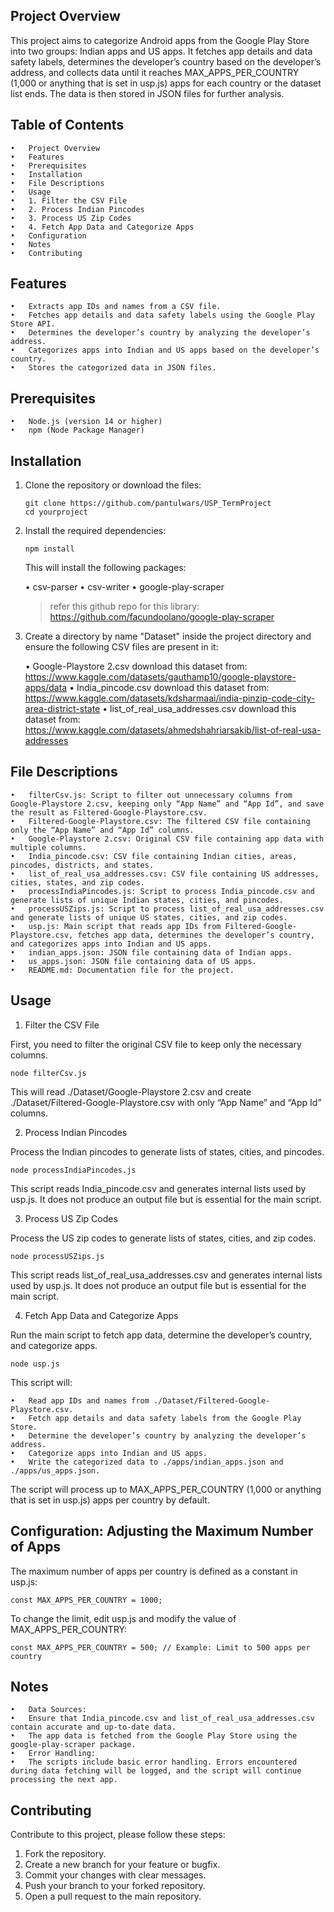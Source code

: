 ## Project Overview

This project aims to categorize Android apps from the Google Play Store into two groups: Indian apps and US apps. It fetches app details and data safety labels, determines the developer’s country based on the developer’s address, and collects data until it reaches MAX_APPS_PER_COUNTRY (1,000 or anything that is set in usp.js) apps for each country or the dataset list ends. The data is then stored in JSON files for further analysis.

## Table of Contents

	•	Project Overview
	•	Features
	•	Prerequisites
	•	Installation
	•	File Descriptions
	•	Usage
	•	1. Filter the CSV File
	•	2. Process Indian Pincodes
	•	3. Process US Zip Codes
	•	4. Fetch App Data and Categorize Apps
	•	Configuration
	•	Notes
	•	Contributing

## Features

	•	Extracts app IDs and names from a CSV file.
	•	Fetches app details and data safety labels using the Google Play Store API.
	•	Determines the developer’s country by analyzing the developer’s address.
	•	Categorizes apps into Indian and US apps based on the developer’s country.
	•	Stores the categorized data in JSON files.

## Prerequisites

	•	Node.js (version 14 or higher)
	•	npm (Node Package Manager)

## Installation

1.	Clone the repository or download the files:
	
		git clone https://github.com/pantulwars/USP_TermProject
		cd yourproject

2.	Install the required dependencies:
		
		npm install

	This will install the following packages:
	
	•	csv-parser
	•	csv-writer
	•	google-play-scraper
    >	refer this github repo for this library: https://github.com/facundoolano/google-play-scraper

3.	Create a directory by name "Dataset" inside the project directory and ensure the following CSV files are present in it:
	
	•	Google-Playstore 2.csv
        download this dataset from: https://www.kaggle.com/datasets/gauthamp10/google-playstore-apps/data
	•	India_pincode.csv
		download this dataset from: https://www.kaggle.com/datasets/kdsharmaai/india-pinzip-code-city-area-district-state
	•	list_of_real_usa_addresses.csv
        download this dataset from: https://www.kaggle.com/datasets/ahmedshahriarsakib/list-of-real-usa-addresses

## File Descriptions

	•	filterCsv.js: Script to filter out unnecessary columns from Google-Playstore 2.csv, keeping only “App Name” and “App Id”, and save the result as Filtered-Google-Playstore.csv.
	•	Filtered-Google-Playstore.csv: The filtered CSV file containing only the “App Name” and “App Id” columns.
	•	Google-Playstore 2.csv: Original CSV file containing app data with multiple columns.
	•	India_pincode.csv: CSV file containing Indian cities, areas, pincodes, districts, and states.
	•	list_of_real_usa_addresses.csv: CSV file containing US addresses, cities, states, and zip codes.
	•	processIndiaPincodes.js: Script to process India_pincode.csv and generate lists of unique Indian states, cities, and pincodes.
	•	processUSZips.js: Script to process list_of_real_usa_addresses.csv and generate lists of unique US states, cities, and zip codes.
	•	usp.js: Main script that reads app IDs from Filtered-Google-Playstore.csv, fetches app data, determines the developer’s country, and categorizes apps into Indian and US apps.
	•	indian_apps.json: JSON file containing data of Indian apps.
	•	us_apps.json: JSON file containing data of US apps.
	•	README.md: Documentation file for the project.

## Usage

1. Filter the CSV File

First, you need to filter the original CSV file to keep only the necessary columns.

	node filterCsv.js

This will read ./Dataset/Google-Playstore 2.csv and create ./Dataset/Filtered-Google-Playstore.csv with only “App Name” and “App Id” columns.

2. Process Indian Pincodes

Process the Indian pincodes to generate lists of states, cities, and pincodes.

	node processIndiaPincodes.js

This script reads India_pincode.csv and generates internal lists used by usp.js. It does not produce an output file but is essential for the main script.

3. Process US Zip Codes

Process the US zip codes to generate lists of states, cities, and zip codes.

	node processUSZips.js

This script reads list_of_real_usa_addresses.csv and generates internal lists used by usp.js. It does not produce an output file but is essential for the main script.

4. Fetch App Data and Categorize Apps

Run the main script to fetch app data, determine the developer’s country, and categorize apps.

	node usp.js

This script will:

	•	Read app IDs and names from ./Dataset/Filtered-Google-Playstore.csv.
	•	Fetch app details and data safety labels from the Google Play Store.
	•	Determine the developer’s country by analyzing the developer’s address.
	•	Categorize apps into Indian and US apps.
	•	Write the categorized data to ./apps/indian_apps.json and ./apps/us_apps.json.

The script will process up to MAX_APPS_PER_COUNTRY (1,000 or anything that is set in usp.js) apps per country by default.

## Configuration: Adjusting the Maximum Number of Apps

The maximum number of apps per country is defined as a constant in usp.js:

	const MAX_APPS_PER_COUNTRY = 1000;

To change the limit, edit usp.js and modify the value of MAX_APPS_PER_COUNTRY:

	const MAX_APPS_PER_COUNTRY = 500; // Example: Limit to 500 apps per country

## Notes

	•	Data Sources:
	•	Ensure that India_pincode.csv and list_of_real_usa_addresses.csv contain accurate and up-to-date data.
	•	The app data is fetched from the Google Play Store using the google-play-scraper package.
	•	Error Handling:
	•	The scripts include basic error handling. Errors encountered during data fetching will be logged, and the script will continue processing the next app.
	
## Contributing

Contribute to this project, please follow these steps:

1.	Fork the repository.
2.	Create a new branch for your feature or bugfix.
3.	Commit your changes with clear messages.
4.	Push your branch to your forked repository.
5.	Open a pull request to the main repository.

